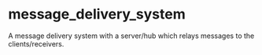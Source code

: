 # message_delivery_system
A message delivery system with a server/hub which relays messages to the clients/receivers. 
